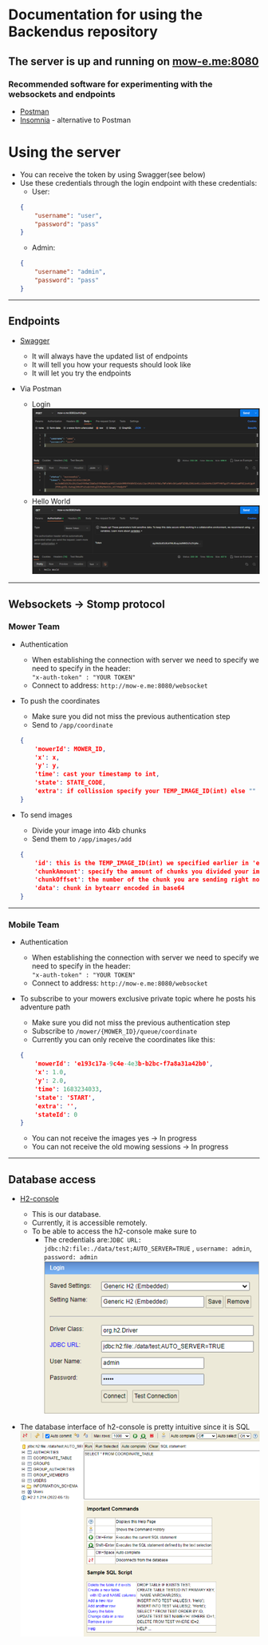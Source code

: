 # Documentation for using the Backendus repository

## The server is up and running on [mow-e.me:8080](http://mow-e.me:8080)

### Recommended software for experimenting with the websockets and endpoints

-   [Postman](https://www.postman.com/product/what-is-postman/)
-   [Insomnia](https://insomnia.rest/products/insomnia) - alternative to Postman

# Using the server

-   You can receive the token by using Swagger(see below)
-   Use these credentials through the login endpoint with these credentials:
    -   User:
    ```json
    {
        "username": "user",
        "password": "pass" 
    }
    ```
    -   Admin:
    ```json
    {
        "username": "admin",
        "password": "pass" 
    }
    ```

***

## Endpoints

-   [Swagger](http://mow-e.me:8080/swagger-ui/index.html)
    -   It will always have the updated list of endpoints
    -   It will tell you how your requests should look like
    -   It will let you try the endpoints


-   Via Postman
    -   Login
        ![postman-login-endpoint.png](images%2Fpostman-login-endpoint.png)
    -   Hello World
        ![postman-hello-endpointus.png](images%2Fpostman-hello-endpointus.png)

***

##  Websockets -> Stomp protocol

### Mower Team

-   Authentication
    -   When establishing the connection with server we need to specify we need to specify in the header:\
    `"x-auth-token" : "YOUR TOKEN"`
    -   Connect to address: `http://mow-e.me:8080/websocket`

-   To push the coordinates
    -   Make sure you did not miss the previous authentication step
    -   Send to `/app/coordinate`

    ```json
    {
        'mowerId': MOWER_ID,
        'x': x,
        'y': y,
        'time': cast your timestamp to int,
        'state': STATE_CODE,
        'extra': if collission specify your TEMP_IMAGE_ID(int) else ""
    }
    ```      

-   To send images
    -   Divide your image into 4kb chunks
    -   Send them to `/app/images/add`

    ```json
    {
        'id': this is the TEMP_IMAGE_ID(int) we specified earlier in 'extra' property when sending the coordinate where the collission happened,
        'chunkAmount': specify the amount of chunks you divided your image in,
        'chunkOffset': the number of the chunk you are sending right now P.S. Start from 0,
        'data': chunk in bytearr encoded in base64
    }
    ``` 
 
***

### Mobile Team

-   Authentication
    -   When establishing the connection with server we need to specify we need to specify in the header:\
    `"x-auth-token" : "YOUR TOKEN"`
    -   Connect to address: `http://mow-e.me:8080/websocket`

-   To subscribe to your mowers exclusive private topic where he posts his adventure path
    -   Make sure you did not miss the previous authentication step
    -   Subscribe to `/mower/{MOWER_ID}/queue/coordinate`
    -   Currently you can only receive the coordinates like this:

    ```json
    {
        'mowerId': 'e193c17a-9c4e-4e3b-b2bc-f7a8a31a42b0',
        'x': 1.0,
        'y': 2.0,
        'time': 1683234033,
        'state': 'START',
        'extra': '',
        'stateId': 0
    }
    ```
    -   You can not receive the images yes -> In progress
    -   You can not receive the old mowing sessions -> In progress

***

## Database access

-   [H2-console](http://mow-e.me:8080/swagger-ui/index.html)
    - This is our database.
    - Currently, it is accessible remotely.
    - To be able to access the h2-console make sure to
      - The credentials are:`JDBC URL: jdbc:h2:file:./data/test;AUTO_SERVER=TRUE` , `username: admin`, `password: admin`
\
      ![h2-console.png](images%2Fh2-console.png)


   -   The database interface of h2-console is pretty intuitive since it is SQL
     ![h2-console-gui.png](images%2Fh2-console-gui.png)